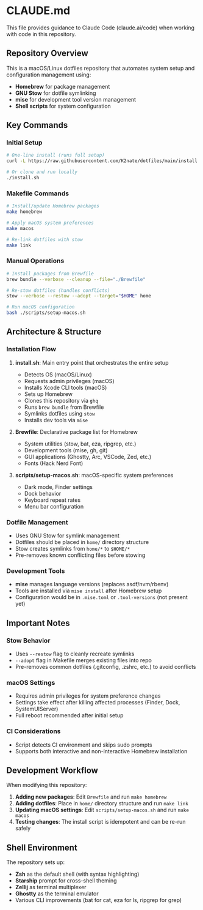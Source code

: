 # CLAUDE.md

This file provides guidance to Claude Code (claude.ai/code) when working with code in this repository.

## Repository Overview

This is a macOS/Linux dotfiles repository that automates system setup and configuration management using:
- **Homebrew** for package management
- **GNU Stow** for dotfile symlinking
- **mise** for development tool version management
- **Shell scripts** for system configuration

## Key Commands

### Initial Setup
```bash
# One-line install (runs full setup)
curl -L https://raw.githubusercontent.com/K2nate/dotfiles/main/install.sh | sh

# Or clone and run locally
./install.sh
```

### Makefile Commands
```bash
# Install/update Homebrew packages
make homebrew

# Apply macOS system preferences
make macos

# Re-link dotfiles with stow
make link
```

### Manual Operations
```bash
# Install packages from Brewfile
brew bundle --verbose --cleanup --file="./Brewfile"

# Re-stow dotfiles (handles conflicts)
stow --verbose --restow --adopt --target="$HOME" home

# Run macOS configuration
bash ./scripts/setup-macos.sh
```

## Architecture & Structure

### Installation Flow
1. **install.sh**: Main entry point that orchestrates the entire setup
   - Detects OS (macOS/Linux)
   - Requests admin privileges (macOS)
   - Installs Xcode CLI tools (macOS)
   - Sets up Homebrew
   - Clones this repository via `ghq`
   - Runs `brew bundle` from Brewfile
   - Symlinks dotfiles using `stow`
   - Installs dev tools via `mise`

2. **Brewfile**: Declarative package list for Homebrew
   - System utilities (stow, bat, eza, ripgrep, etc.)
   - Development tools (mise, gh, git)
   - GUI applications (Ghostty, Arc, VSCode, Zed, etc.)
   - Fonts (Hack Nerd Font)

3. **scripts/setup-macos.sh**: macOS-specific system preferences
   - Dark mode, Finder settings
   - Dock behavior
   - Keyboard repeat rates
   - Menu bar configuration

### Dotfile Management
- Uses GNU Stow for symlink management
- Dotfiles should be placed in `home/` directory structure
- Stow creates symlinks from `home/*` to `$HOME/*`
- Pre-removes known conflicting files before stowing

### Development Tools
- **mise** manages language versions (replaces asdf/nvm/rbenv)
- Tools are installed via `mise install` after Homebrew setup
- Configuration would be in `.mise.toml` or `.tool-versions` (not present yet)

## Important Notes

### Stow Behavior
- Uses `--restow` flag to cleanly recreate symlinks
- `--adopt` flag in Makefile merges existing files into repo
- Pre-removes common dotfiles (.gitconfig, .zshrc, etc.) to avoid conflicts

### macOS Settings
- Requires admin privileges for system preference changes
- Settings take effect after killing affected processes (Finder, Dock, SystemUIServer)
- Full reboot recommended after initial setup

### CI Considerations
- Script detects CI environment and skips sudo prompts
- Supports both interactive and non-interactive Homebrew installation

## Development Workflow

When modifying this repository:

1. **Adding new packages**: Edit `Brewfile` and run `make homebrew`
2. **Adding dotfiles**: Place in `home/` directory structure and run `make link`
3. **Updating macOS settings**: Edit `scripts/setup-macos.sh` and run `make macos`
4. **Testing changes**: The install script is idempotent and can be re-run safely

## Shell Environment

The repository sets up:
- **Zsh** as the default shell (with syntax highlighting)
- **Starship** prompt for cross-shell theming
- **Zellij** as terminal multiplexer
- **Ghostty** as the terminal emulator
- Various CLI improvements (bat for cat, eza for ls, ripgrep for grep)